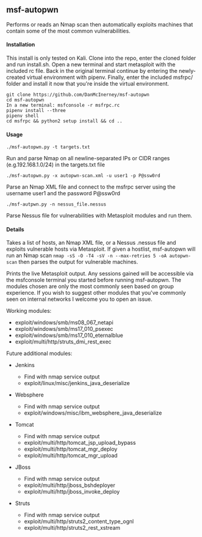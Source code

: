 msf-autopwn
------
Performs or reads an Nmap scan then automatically exploits machines that contain some of the most common vulnerabilities.

#### Installation
This install is only tested on Kali. Clone into the repo, enter the cloned folder and run install.sh. Open a new terminal and start metasploit with the included rc file. Back in the original terminal continue by entering the newly-created virtual environment with pipenv. Finally, enter the included msfrpc/ folder and install it now that you're inside the virtual environment.

```
git clone https://github.com/DanMcInerney/msf-autopwn
cd msf-autopwn
In a new terminal: msfconsole -r msfrpc.rc
pipenv install --three
pipenv shell
cd msfrpc && python2 setup install && cd ..
```

#### Usage
```./msf-autopwn.py -t targets.txt```

Run and parse Nmap on all newline-separated IPs or CIDR ranges (e.g.192.168.1.0/24) in the targets.txt file

```./msf-autopwn.py -x autopwn-scan.xml -u user1 -p P@ssw0rd```

Parse an Nmap XML file and connect to the msfrpc server using the username user1 and the password P@ssw0rd

```./msf-autpwn.py -n nessus_file.nessus```

Parse Nessus file for vulnerabilities with Metasploit modules and run them.

#### Details
Takes a list of hosts, an Nmap XML file, or a Nessus .nessus file and exploits vulnerable hosts via Metasploit. If given a hostlist, msf-autopwn will run an Nmap scan ```nmap -sS -O -T4 -sV -n --max-retries 5 -oA autopwn-scan``` then parses the output for vulnerable machines. 

Prints the live Metasploit output. Any sessions gained will be accessible via the msfconsole terminal you started before running msf-autopwn. The modules chosen are only the most commonly seen based on group experience. If you wish to suggest other modules that you've commonly seen on internal networks I welcome you to open an issue.

Working modules:
* exploit/windows/smb/ms08_067_netapi
* exploit/windows/smb/ms17_010_psexec
* exploit/windows/smb/ms17_010_eternalblue
* exploit/multi/http/struts_dmi_rest_exec

Future additional modules:
* Jenkins
  * Find with nmap service output
  * exploit/linux/misc/jenkins_java_deserialize

* Websphere
  * Find with nmap service output
  * exploit/windows/misc/ibm_websphere_java_deserialize

* Tomcat
  * Find with nmap service output
  * exploit/multi/http/tomcat_jsp_upload_bypass
  * exploit/multi/http/tomcat_mgr_deploy
  * exploit/multi/http/tomcat_mgr_upload

* JBoss
  * Find with nmap service output
  * exploit/multi/http/jboss_bshdeployer
  * exploit/multi/http/jboss_invoke_deploy

* Struts
  * Find with nmap service output
  * exploit/multi/http/struts2_content_type_ognl
  * exploit/multi/http/struts2_rest_xstream
